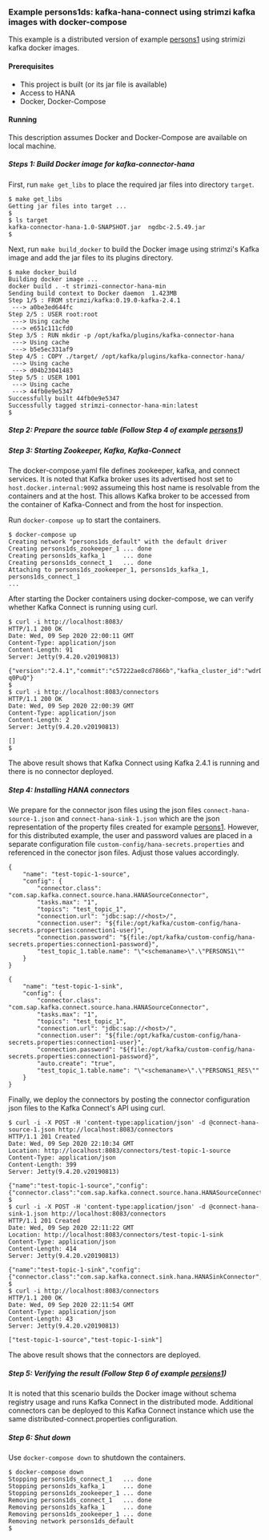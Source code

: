 ### Example persons1ds: kafka-hana-connect using strimzi kafka images with docker-compose

This example is a distributed version of example [persons1](../persons1/README.md) using strimizi kafka docker images.

#### Prerequisites

- This project is built (or its jar file is available)
- Access to HANA
- Docker, Docker-Compose

#### Running

This description assumes Docker and Docker-Compose are available on local machine.

##### Steps 1: Build Docker image for kafka-connector-hana

First, run `make get_libs` to place the required jar files into directory `target`.

```
$ make get_libs
Getting jar files into target ...
$
$ ls target 
kafka-connector-hana-1.0-SNAPSHOT.jar  ngdbc-2.5.49.jar
$
```

Next, run `make build_docker` to build the Docker image using strimzi's Kafka image and add the jar files to its plugins directory.

```
$ make docker_build
Building docker image ...
docker build . -t strimzi-connector-hana-min
Sending build context to Docker daemon  1.423MB
Step 1/5 : FROM strimzi/kafka:0.19.0-kafka-2.4.1
 ---> a0be3ed644fc
Step 2/5 : USER root:root
 ---> Using cache
 ---> e651c111cfd0
Step 3/5 : RUN mkdir -p /opt/kafka/plugins/kafka-connector-hana
 ---> Using cache
 ---> b5e5ec331af9
Step 4/5 : COPY ./target/ /opt/kafka/plugins/kafka-connector-hana/
 ---> Using cache
 ---> d04b23041483
Step 5/5 : USER 1001
 ---> Using cache
 ---> 44fb0e9e5347
Successfully built 44fb0e9e5347
Successfully tagged strimzi-connector-hana-min:latest
$
```

##### Step 2: Prepare the source table (Follow Step 4 of example [persons1](../persons1/README.md))

##### Step 3: Starting Zookeeper, Kafka, Kafka-Connect

The docker-compose.yaml file defines zookeeper, kafka, and connect services. It is noted that Kafka broker uses its advertised host set to `host.docker.internal:9092` assumeing this host name is resolvable from the containers and at the host. This allows Kafka broker to be accessed from the container of Kafka-Connect and from the host for inspection.

Run `docker-compose up` to start the containers.

```
$ docker-compose up
Creating network "persons1ds_default" with the default driver
Creating persons1ds_zookeeper_1 ... done
Creating persons1ds_kafka_1     ... done
Creating persons1ds_connect_1   ... done
Attaching to persons1ds_zookeeper_1, persons1ds_kafka_1, persons1ds_connect_1
...
```

After starting the Docker containers using docker-compose, we can verify whether Kafka Connect is running using curl.

```
$ curl -i http://localhost:8083/
HTTP/1.1 200 OK
Date: Wed, 09 Sep 2020 22:00:11 GMT
Content-Type: application/json
Content-Length: 91
Server: Jetty(9.4.20.v20190813)

{"version":"2.4.1","commit":"c57222ae8cd7866b","kafka_cluster_id":"wdrDgSAFSbKpWGYm-q0PuQ"}
$
$ curl -i http://localhost:8083/connectors
HTTP/1.1 200 OK
Date: Wed, 09 Sep 2020 22:00:39 GMT
Content-Type: application/json
Content-Length: 2
Server: Jetty(9.4.20.v20190813)

[]
$
```

The above result shows that Kafka Connect using Kafka 2.4.1 is running and there is no connector deployed.

##### Step 4: Installing HANA connectors

We prepare for the connector json files using the json files `connect-hana-source-1.json` and `connect-hana-sink-1.json` which are the json representation of the property files created for example [persons1](../persons1/README.md). However, for this distributed example, the user and password values are placed in a separate configuration file `custom-config/hana-secrets.properties` and referenced in the conector json files. Adjust those values accordingly.

```
{
    "name": "test-topic-1-source",
    "config": {
        "connector.class": "com.sap.kafka.connect.source.hana.HANASourceConnector",
        "tasks.max": "1",
        "topics": "test_topic_1",
        "connection.url": "jdbc:sap://<host>/",
        "connection.user": "${file:/opt/kafka/custom-config/hana-secrets.properties:connection1-user}",
        "connection.password": "${file:/opt/kafka/custom-config/hana-secrets.properties:connection1-password}",
        "test_topic_1.table.name": "\"<schemaname>\".\"PERSONS1\""
    }
}
```

```
{
    "name": "test-topic-1-sink",
    "config": {
        "connector.class": "com.sap.kafka.connect.source.hana.HANASourceConnector",
        "tasks.max": "1",
        "topics": "test_topic_1",
        "connection.url": "jdbc:sap://<host>/",
        "connection.user": "${file:/opt/kafka/custom-config/hana-secrets.properties:connection1-user}",
        "connection.password": "${file:/opt/kafka/custom-config/hana-secrets.properties:connection1-password}",
        "auto.create": "true",
        "test_topic_1.table.name": "\"<schemaname>\".\"PERSONS1_RES\""
    }
}
```

Finally, we deploy the connectors by posting the connector configuration json files to the Kafka Connect's API using curl.

```
$ curl -i -X POST -H 'content-type:application/json' -d @connect-hana-source-1.json http://localhost:8083/connectors
HTTP/1.1 201 Created
Date: Wed, 09 Sep 2020 22:10:34 GMT
Location: http://localhost:8083/connectors/test-topic-1-source
Content-Type: application/json
Content-Length: 399
Server: Jetty(9.4.20.v20190813)

{"name":"test-topic-1-source","config":{"connector.class":"com.sap.kafka.connect.source.hana.HANASourceConnector","tasks.max":"1","topics":"test_topic_1","connection.url":"jdbc:sap://...
$
$ curl -i -X POST -H 'content-type:application/json' -d @connect-hana-sink-1.json http://localhost:8083/connectors
HTTP/1.1 201 Created
Date: Wed, 09 Sep 2020 22:11:22 GMT
Location: http://localhost:8083/connectors/test-topic-1-sink
Content-Type: application/json
Content-Length: 414
Server: Jetty(9.4.20.v20190813)

{"name":"test-topic-1-sink","config":{"connector.class":"com.sap.kafka.connect.sink.hana.HANASinkConnector","tasks.max":"1","topics":"test_topic_1","connection.url":"jdbc:sap://...
$
$ curl -i http://localhost:8083/connectors
HTTP/1.1 200 OK
Date: Wed, 09 Sep 2020 22:11:54 GMT
Content-Type: application/json
Content-Length: 43
Server: Jetty(9.4.20.v20190813)

["test-topic-1-source","test-topic-1-sink"]
```

The above result shows that the connectors are deployed.


##### Step 5: Verifying the result (Follow Step 6 of example [persions1](../persions1/README.md))

It is noted that this scenario builds the Docker image without schema registry usage and runs Kafka Connect in the distributed mode. Additional connectors can be deployed to this Kafka Connect instance which use the same distributed-connect.properties configuration.


##### Step 6: Shut down

Use `docker-compose down` to shutdown the containers.

```
$ docker-compose down
Stopping persons1ds_connect_1   ... done
Stopping persons1ds_kafka_1     ... done
Stopping persons1ds_zookeeper_1 ... done
Removing persons1ds_connect_1   ... done
Removing persons1ds_kafka_1     ... done
Removing persons1ds_zookeeper_1 ... done
Removing network persons1ds_default
$
```

